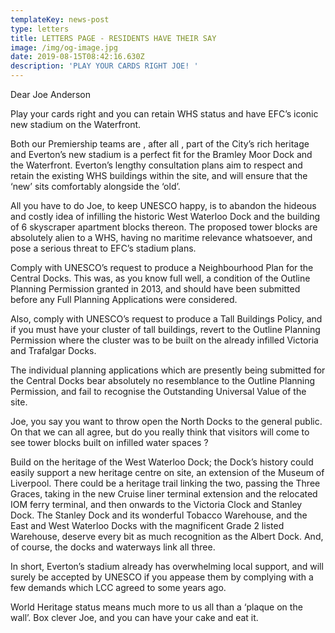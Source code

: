 ```yaml
---
templateKey: news-post
type: letters
title: LETTERS PAGE - RESIDENTS HAVE THEIR SAY
image: /img/og-image.jpg
date: 2019-08-15T08:42:16.630Z
description: 'PLAY YOUR CARDS RIGHT JOE! '
---
```

Dear Joe Anderson

Play your cards right and you can retain WHS status and have EFC’s iconic new stadium on the Waterfront.

Both our Premiership teams  are , after all , part of the City’s rich heritage and Everton’s new stadium  is a perfect fit for the Bramley Moor Dock and the Waterfront. Everton’s lengthy consultation plans aim to respect and retain the existing WHS buildings within the site, and will ensure that the ‘new’ sits comfortably alongside the ‘old’.

All you have to do Joe, to keep UNESCO happy, is to abandon the hideous and costly idea of infilling the historic West Waterloo Dock and the building of 6 skyscraper apartment blocks thereon. The proposed tower blocks are absolutely alien to a WHS, having no maritime relevance whatsoever, and pose a serious threat to EFC’s stadium plans.

Comply with UNESCO’s request to produce a Neighbourhood Plan for the Central Docks. This was, as you know full well, a condition of the Outline Planning Permission granted in 2013, and should have been submitted before any Full Planning Applications were considered.

Also, comply with UNESCO’s request to produce a Tall Buildings Policy, and if you must have your cluster of tall buildings, revert to the Outline Planning Permission where the cluster was to be built on the already infilled Victoria and Trafalgar Docks.

The individual planning applications which are presently being submitted for the Central Docks bear absolutely no resemblance to the Outline Planning Permission, and fail to recognise the Outstanding Universal Value of the site.

Joe, you say you want to throw open the North Docks to the general public. On that we can all agree, but do you really think that visitors will come to see tower blocks built on infilled water spaces ?

Build on the heritage of the West Waterloo Dock; the Dock’s history could easily support a new heritage centre on site, an extension of the Museum of Liverpool. There could be a heritage trail linking the two, passing the Three Graces, taking in the new Cruise liner terminal extension and the relocated IOM ferry terminal, and then onwards to the Victoria Clock and Stanley Dock. The Stanley Dock and its wonderful Tobacco Warehouse, and the East and West Waterloo Docks with the magnificent Grade 2 listed Warehouse, deserve every bit as much recognition as the Albert Dock. And, of course, the docks and waterways link all three.

In short, Everton’s stadium already has overwhelming local support, and will surely be accepted by UNESCO if you appease them by complying with a few demands which LCC agreed to some years ago.

World Heritage status means much more to us all than a ‘plaque on the wall’. Box clever Joe, and you can have your cake and eat it.
